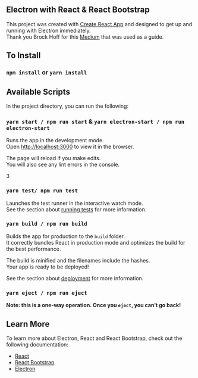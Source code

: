 ## Electron with React & React Bootstrap

This project was created with [Create React App](https://github.com/facebook/create-react-app) and designed to get up and running with Electron immediately.  
Thank you Brock Hoff for this [Medium](https://medium.com/@brockhoff/using-electron-with-react-the-basics-e93f9761f86f) that was used as a guide.

## To Install

### `npm install` or `yarn install`

## Available Scripts 

In the project directory, you can run the following:

### `yarn start / npm run start` & `yarn electron-start / npm run electron-start`

Runs the app in the development mode.<br />
Open [http://localhost:3000](http://localhost:3000) to view it in the browser.

The page will reload if you make edits.<br />
You will also see any lint errors in the console.

3

### `yarn test/ npm run test`

Launches the test runner in the interactive watch mode.<br />
See the section about [running tests](https://facebook.github.io/create-react-app/docs/running-tests) for more information.

### `yarn build / npm run build`

Builds the app for production to the `build` folder.<br />
It correctly bundles React in production mode and optimizes the build for the best performance.

The build is minified and the filenames include the hashes.<br />
Your app is ready to be deployed!

See the section about [deployment](https://facebook.github.io/create-react-app/docs/deployment) for more information.

### `yarn eject / npm run eject`

**Note: this is a one-way operation. Once you `eject`, you can’t go back!**


## Learn More


To learn more about Electron, React and React Bootstrap, check out the following documentation:

* [React](https://reactjs.org/)
* [React Bootstrap](https://react-bootstrap.github.io/)
* [Electron](https://www.electronjs.org/docs)

